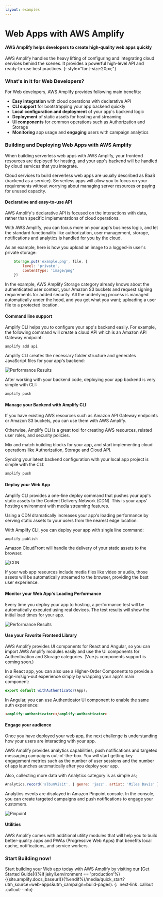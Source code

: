 ```yaml
---
layout: examples
---
```

# Web Apps with AWS Amplify

#### AWS Amplify helps developers to create high-quality web apps quickly

AWS Amplify handles the heavy lifting of configuring and integrating cloud services behind the scenes. It provides a powerful high-level API and ready-to-use best practices.
{: style="font-size:20px;"}

### What's in it for Web Developers?

For Web developers, AWS Amplify provides following main benefits:

- **Easy integration** with cloud operations with declarative API
- **CLI support** for bootstrapping your app backend quickly
- **Local configuration and deployment** of your app's backend logic
- **Deployment** of static assets for hosting and streaming
- **UI components** for common operations such as Authorization and Storage
- **Monitoring** app usage and **engaging** users with campaign analytics

###  Building and Deploying Web Apps with AWS Amplify

When building serverless web apps with AWS Amplify, your frontend resources are deployed for hosting, and your app's backend will be handled by cloud services that you integrate.

Cloud services to build serverless web apps are usually described as BaaS (backend as a service). Serverless apps will allow you to focus on your requirements without worrying about managing server resources or paying for unused capacity.

#### Declarative and easy-to-use API

AWS Amplify's declarative API is focused on the interactions with data, rather than specific implementations of cloud operations.

With AWS Amplify, you can focus more on your app's business logic, and let the standard functionality like authorization, user management, storage, notifications and analytics is handled for you by the cloud.

As an example, here is how you upload an image to a logged-in user's private storage:

```js
    Storage.put('example.png', file, {
        level: 'private',
        contentType: 'image/png'
    })
```

In the example, AWS Amplify Storage category already knows about the authenticated user context, your Amazon S3 buckets and request signing requirements for added security. All the underlying process is managed automatically under the hood, and you get what you want; uploading a user file to a protected location.

#### Command line support

Amplify CLI helps you to configure your app's backend easily. For example, the following command will create a cloud API which is an Amazon API Gateway endpoint:

```bash
amplify add api
```

Amplify CLI creates the necessary folder structure and generates JavaScript files for your app's backend:

![Performance Results](../images/backend_cloud_api.png?raw=true "Performance Results")

After working with your backend code, deploying your app backend is very simple with CLI:

```bash
amplify push
```

#### Manage your Backend with Amplify CLI

If you have existing AWS resources such as Amazon API Gateway endpoints or Amazon S3 buckets, you can use them with AWS Amplify.

Otherwise, Amplify CLI is a great tool for creating AWS resources, related user roles, and security policies.

Mix and match building blocks for your app, and start implementing cloud operations like Authorization, Storage and Cloud API.  

Syncing your latest backend configuration with your local app project is simple with the CLI:

```bash
amplify push
```

#### Deploy your Web App

Amplify CLI provides a one-line deploy command that pushes your app's static assets to the Content Delivery Network (CDN). This is your apps' hosting environment with media streaming features.

Using a CDN dramatically increases your app's loading performance by serving static assets to your users from the nearest edge location.

With Amplify CLI, you can deploy your app with single line command:

```bash
amplify publish
```
Amazon CloudFront will handle the delivery of your static assets to the browser.

![CDN](../images/mobile_hub_cdn.png?raw=true "CDN")

If your web app resources include media files like video or audio, those assets will be automatically streamed to the browser, providing the best user experience.

#### Monitor your Web App's Loading Performance

Every time you deploy your app to hosting, a performance test will be automatically executed using real devices. The test results will show the initial load times for your app.

![Performance Results](../images/performance_results.png?raw=true "Performance Results")

#### Use your Favorite Frontend Library

AWS Amplify provides UI components for React and Angular, so you can import AWS Amplify modules easily and use the UI components for Authentication and Storage categories. (Vue.js components support is coming soon.)

In a React app, you can also use a Higher-Order Components to provide a sign-in/sign-out experience simply by wrapping your app's main component:

```js
export default withAuthenticator(App);
```

In Angular, you can use Authenticator UI component to enable the same auth experience:

```html
<amplify-authenticator></amplify-authenticator>
```

#### Engage your audience

Once you have deployed your web app, the next challenge is understanding how your users are interacting with your app.

AWS Amplify provides analytics capabilities, push notifications and targeted messaging campaigns out-of-the-box. You will start getting key engagement metrics such as the number of user sessions and the number of app launches automatically after you deploy your app.

Also, collecting more data with Analytics category is as simple as;

```js
Analytics.record('albumVisit', { genre: 'jazz', artist: 'Miles Davis' });
```

Analytics events are displayed in Amazon Pinpoint console. In the console, you can create targeted campaigns and push notifications to engage your customers.   

![Pinpoint](../images/pinpoint_analytics.png?raw=true "Pinpoint")

#### Utilities

AWS Amplify comes with additional utility modules that will help you to build better-quality apps and PWAs (Progressive Web Apps) that benefits local cache, notifications, and service workers.

### Start Building now!

Start building your Web app today with AWS Amplify by visiting our [Get Started Guide]({%if jekyll.environment == 'production'%}{{site.amplify.docs_baseurl}}{%endif%}/media/quick_start?utm_source=web-apps&utm_campaign=build-pages).
{: .next-link .callout .callout--info}
